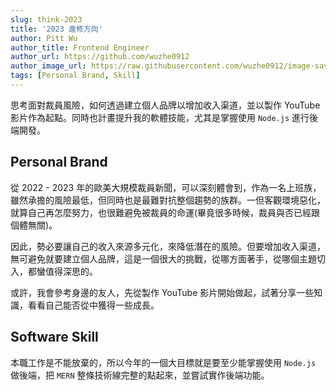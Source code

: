 ```yaml
---
slug: think-2023
title: '2023 進修方向'
author: Pitt Wu
author_title: Frontend Engineer
author_url: https://github.com/wuzhe0912
author_image_url: https://raw.githubusercontent.com/wuzhe0912/image-save/master/personal/me-2019-5-2.3u8s3z57t4g0.webp
tags: [Personal Brand, Skill]
---
```


思考面對裁員風險，如何透過建立個人品牌以增加收入渠道，並以製作 YouTube 影片作為起點。同時也計畫提升我的軟體技能，尤其是掌握使用 `Node.js` 進行後端開發。

<!--truncate-->

## Personal Brand

從 2022 - 2023 年的歐美大規模裁員新聞，可以深刻體會到，作為一名上班族，雖然承擔的風險最低，但同時也是最難對抗整個趨勢的族群。一但客觀環境惡化，就算自己再怎麼努力，也很難避免被裁員的命運(畢竟很多時候，裁員與否已經跟個體無關)。

因此，勢必要讓自己的收入來源多元化，來降低潛在的風險。但要增加收入渠道，無可避免就要建立個人品牌，這是一個很大的挑戰，從哪方面著手，從哪個主題切入，都蠻值得深思的。

或許，我會參考身邊的友人，先從製作 YouTube 影片開始做起，試著分享一些知識，看看自己能否從中獲得一些成長。

## Software Skill

本職工作是不能放棄的，所以今年的一個大目標就是要至少能掌握使用 `Node.js` 做後端，把 `MERN` 整條技術線完整的點起來，並嘗試實作後端功能。

